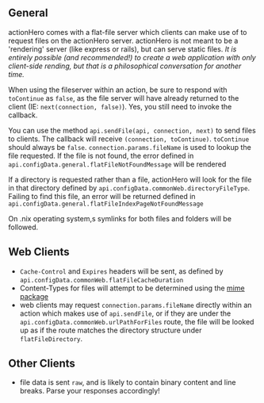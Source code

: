 ## General

actionHero comes with a flat-file server which clients can make use of to request files on the actionHero server.  actionHero is not meant to be a 'rendering' server (like express or rails), but can serve static files.  *It is entirely possible (and recommended!) to create a web application with only client-side rending, but that is a philosophical conversation for another time.*

When using the fileserver within an action, be sure to respond with `toContinue` as `false`, as the file server will have already returned to the client (IE: `next(connection, false)`).  Yes, you still need to invoke the callback.

You can use the method `api.sendFile(api, connection, next)` to send files to clients.  The callback will receive `(connection, toContinue)`.  `toContinue` should always be `false`.  `connection.params.fileName` is used to lookup the file requested.  If the file is not found, the error defined in `api.configData.general.flatFileNotFoundMessage` will be rendered

If a directory is requested rather than a file, actionHero will look for the file in that directory defined by `api.configData.commonWeb.directoryFileType`.  Failing to find this file, an error will be returned defined in `api.configData.general.flatFileIndexPageNotFoundMessage`

On .nix operating system,s symlinks for both files and folders will be followed. 

## Web Clients

- `Cache-Control` and `Expires` headers will be sent, as defined by `api.configData.commonWeb.flatFileCacheDuration`
- Content-Types for files will attempt to be determined using the [mime package](https://npmjs.org/package/mime)
- web clients may request `connection.params.fileName` directly within an action which makes use of  `api.sendFile`, or if they are  under the `api.configData.commonWeb.urlPathForFiles` route, the file will be looked up as if the route matches the directory structure under `flatFileDirectory`.

## Other Clients

- file data is sent `raw`, and is likely to contain binary content and line breaks.  Parse your responses accordingly! 